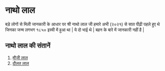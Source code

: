 # नाथो लाल

बड़े लोगों से मिली जानकारी के आधार पर श्री नाथो लाल जी हमारे अभी (२०२१) से सात पीढ़ी पहले हुए थे जिनका जन्म लगभग १८५० इस्वी में हुआ था | ये दो भाई थे | बहन के बारे में जानकारी नहीं है |

## नाथो लाल की संतानें

1. [मौजी लाल]()
2. [दौलत लाल]()
